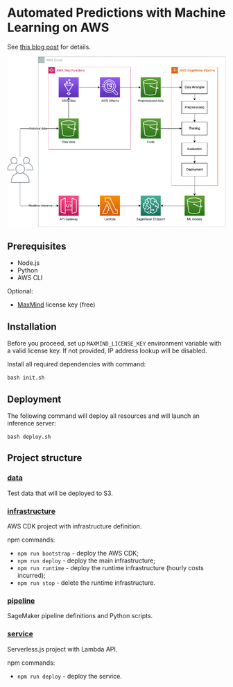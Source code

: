 # Automated Predictions with Machine Learning on AWS

See [this blog post](https://devalent.com/blog/automated-predictions-with-machine-learning-on-aws/) for details.

<p align="center">
  <img src="./img.png?raw=true" alt="" />
</p>

## Prerequisites

* Node.js
* Python
* AWS CLI

Optional:

* [MaxMind](https://www.maxmind.com/) license key (free)

## Installation

Before you proceed, set up `MAXMIND_LICENSE_KEY` environment variable with a valid license key. If not provided, IP address lookup will be disabled.

Install all required dependencies with command:

```
bash init.sh
```

## Deployment

The following command will deploy all resources and will launch an inference server:

```
bash deploy.sh
```

## Project structure

### [data](./data)

Test data that will be deployed to S3.

### [infrastructure](./infrastructure)

AWS CDK project with infrastructure definition.

npm commands:

* `npm run bootstrap` - deploy the AWS CDK;
* `npm run deploy` - deploy the main infrastructure;
* `npm run runtime` - deploy the runtime infrastructure (hourly costs incurred);
* `npm run stop` - delete the runtime infrastructure.

### [pipeline](./pipeline)

SageMaker pipeline definitions and Python scripts.

### [service](./service)

Serverless.js project with Lambda API.

npm commands:

* `npm run deploy` - deploy the service.
